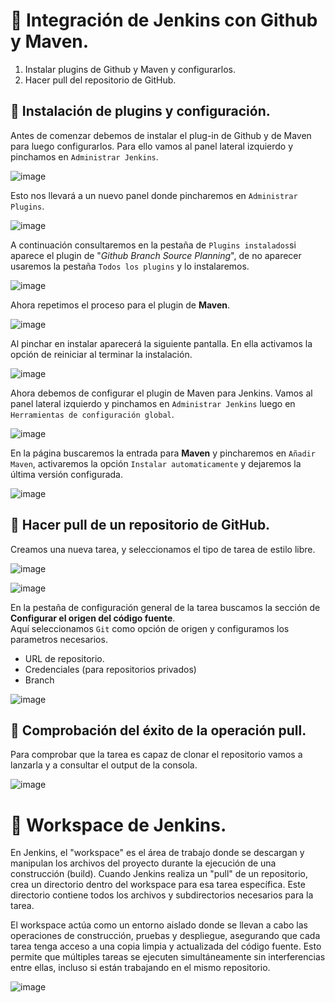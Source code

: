  # 📌 Integración de Jenkins con Github y Maven.
 1. Instalar plugins de Github y Maven y configurarlos.
 2. Hacer pull del repositorio de GitHub.

 ## 📍 Instalación de plugins y configuración.
 Antes de comenzar debemos de instalar el plug-in de Github y de Maven para luego configurarlos.
 Para ello vamos al panel lateral izquierdo y pinchamos en `Administrar Jenkins`.
    
 ![image](https://github.com/user-attachments/assets/7d744485-ab38-4deb-b473-0014ae5de7c6)

Esto nos llevará a un nuevo panel donde pincharemos en `Administrar Plugins`.
    
![image](https://github.com/user-attachments/assets/2c56252e-9efd-41ce-b605-b27e84fcb023)
    
A continuación consultaremos en la pestaña de `Plugins instalados`si aparece el plugin de "_Github Branch Source Planning_", de no aparecer usaremos la pestaña `Todos los plugins` y lo instalaremos.
    
![image](https://github.com/user-attachments/assets/ea144442-b0ab-4928-9cb4-6188b910ebbf)

Ahora repetimos el proceso para el plugin de **Maven**.
    
![image](https://github.com/user-attachments/assets/f24ef6bc-8880-4368-80b7-9131a3063e78)

Al pinchar en instalar aparecerá la siguiente pantalla. En ella activamos la opción de reiniciar al terminar la instalación.
    
![image](https://github.com/user-attachments/assets/0e5f2548-6c21-4cad-80ea-3104d706ab22)

Ahora debemos de configurar el plugin de Maven para Jenkins. Vamos al panel lateral izquierdo y pinchamos en `Administrar Jenkins` luego en `Herramientas de configuración global`.
     
![image](https://github.com/user-attachments/assets/02e85234-9fff-4f64-9199-81a98de0ee30)
    
En la página buscaremos la entrada para **Maven** y pincharemos en `Añadir Maven`, activaremos la opción `Instalar automaticamente` y dejaremos la última versión configurada.
    
![image](https://github.com/user-attachments/assets/da17a677-2c13-41dc-8aa0-20b527c3108f)

 ## 📍 Hacer pull de un repositorio de GitHub.
Creamos una nueva tarea, y seleccionamos el tipo de tarea de estilo libre.
    
![image](https://github.com/user-attachments/assets/572e7d23-f935-4f3a-9fe1-64acc923a64b)
    
![image](https://github.com/user-attachments/assets/f502586e-e98b-48a9-8850-d22587fcca51)
   
     
En la pestaña de configuración general de la tarea buscamos la sección de **Configurar el origen del código fuente**.      
Aquí seleccionamos `Git` como opción de origen y configuramos los parametros necesarios.
- URL de repositorio.
- Credenciales (para repositorios privados)
- Branch
       
![image](https://github.com/user-attachments/assets/40909841-7c96-4f38-9fdf-351d44737169)


 ## 📍 Comprobación del éxito de la operación pull.
 Para comprobar que la tarea es capaz de clonar el repositorio vamos a lanzarla y a consultar el output de la consola.
      
![image](https://github.com/user-attachments/assets/e24a0c3c-6650-4f9b-8c80-b839c6d292fe)



# 📌 Workspace de Jenkins.
En Jenkins, el "workspace" es el área de trabajo donde se descargan y manipulan los archivos del proyecto durante la ejecución de una construcción (build). Cuando Jenkins realiza un "pull" de un repositorio, crea un directorio dentro del workspace para esa tarea específica. Este directorio contiene todos los archivos y subdirectorios necesarios para la tarea.

El workspace actúa como un entorno aislado donde se llevan a cabo las operaciones de construcción, pruebas y despliegue, asegurando que cada tarea tenga acceso a una copia limpia y actualizada del código fuente. Esto permite que múltiples tareas se ejecuten simultáneamente sin interferencias entre ellas, incluso si están trabajando en el mismo repositorio.
    
![image](https://github.com/user-attachments/assets/23753e1e-996b-4379-9702-56c2e4d37d8b)


      



    
